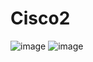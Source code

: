 # Cisco2
![image](https://github.com/user-attachments/assets/78d13934-aa8d-47f0-86eb-c4b5c2257a61)
![image](https://github.com/user-attachments/assets/520aa432-cf61-4e11-aa9c-d002f2c747f2)

